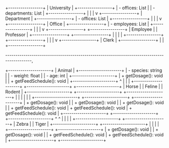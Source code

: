 +-----------------+
|    University   |
+-----------------+
| - offices: List<Office>      |
| - departments: List<Department> |
+-----------------+
          |
          |
          |
          v
+-----------------+
|   Department    |
+-----------------+
| - offices: List<Office>   |
+-----------------+
          |
          |
          |
          v
+-----------------+
|      Office     |
+-----------------+
| - employees: List<Employee> |
+-----------------+
          |
          |
          |
          v
+-----------------+     +-----------------+
|   Employee      |     |    Professor    |
+-----------------+     +-----------------+
|                 |     |                 |
+-----------------+     +-----------------+
          |
          |
          |
          v
+-----------------+
|      Clerk      |
+-----------------+
|                 |
+-----------------+





-------------------------------------------------------------------------------------------,

+---------------------+
|       Animal        |
+---------------------+
| - species: string   |
| - weight: float     |
| - age: int          |
+---------------------+
| + getDosage(): void |
| + getFeedSchedule(): void |
+---------------------+
          ^
          |
          |
          |
+---------------------+    +---------------------+    +---------------------+
|        Horse         |    |       Feline         |    |     Rodent           |
+---------------------+    +---------------------+    +---------------------+
|                     |    |                     |    |                     |
+---------------------+    +---------------------+    +---------------------+
| + getDosage(): void |    | + getDosage(): void |    | + getDosage(): void |
| + getFeedSchedule(): void | + getFeedSchedule(): void | + getFeedSchedule(): void |
+---------------------+    +---------------------+    +---------------------+
          ^                     ^
          |                     |
          |                     |
+---------------------+    +---------------------+
|       Zebra          |    |     Tiger            |
+---------------------+    +---------------------+
|                     |    |                     |
+---------------------+    +---------------------+
| + getDosage(): void |    | + getDosage(): void |
| + getFeedSchedule(): void | + getFeedSchedule(): void |
+---------------------+    +---------------------+
